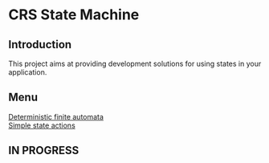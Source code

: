 # CRS State Machine

## Introduction

This project aims at providing development solutions for using states in your application.

## Menu

<a target="_blank" href="https://github.com/caperaven/crs-state-machine/blob/master/documents/usage/deterministric-finate-automata.md">Deterministic finite automata</a>  
<a target="_blank" href="https://github.com/caperaven/crs-state-machine/blob/master/documents/usage/simple-state-actions.md">Simple state actions</a>  

## IN PROGRESS
